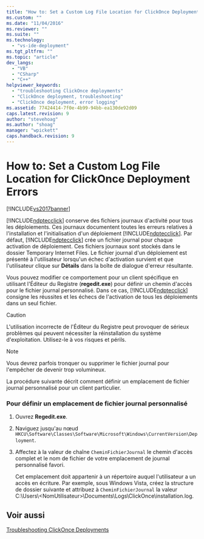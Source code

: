 ```yaml
---
title: "How to: Set a Custom Log File Location for ClickOnce Deployment Errors | Microsoft Docs"
ms.custom: ""
ms.date: "11/04/2016"
ms.reviewer: ""
ms.suite: ""
ms.technology: 
  - "vs-ide-deployment"
ms.tgt_pltfrm: ""
ms.topic: "article"
dev_langs: 
  - "VB"
  - "CSharp"
  - "C++"
helpviewer_keywords: 
  - "troubleshooting ClickOnce deployments"
  - "ClickOnce deployment, troubleshooting"
  - "ClickOnce deployment, error logging"
ms.assetid: 77424414-7f0e-4b99-94bb-ea130de92d09
caps.latest.revision: 9
author: "stevehoag"
ms.author: "shoag"
manager: "wpickett"
caps.handback.revision: 9
---
```

# How to: Set a Custom Log File Location for ClickOnce Deployment Errors
[!INCLUDE[vs2017banner](../code-quality/includes/vs2017banner.md)]

[!INCLUDE[ndptecclick](../deployment/includes/ndptecclick_md.md)] conserve des fichiers journaux d'activité pour tous les déploiements.  Ces journaux documentent toutes les erreurs relatives à l'installation et l'initialisation d'un déploiement [!INCLUDE[ndptecclick](../deployment/includes/ndptecclick_md.md)].  Par défaut, [!INCLUDE[ndptecclick](../deployment/includes/ndptecclick_md.md)] crée un fichier journal pour chaque activation de déploiement.  Ces fichiers journaux sont stockés dans le dossier Temporary Internet Files.  Le fichier journal d'un déploiement est présenté à l'utilisateur lorsqu'un échec d'activation survient et que l'utilisateur clique sur **Détails** dans la boîte de dialogue d'erreur résultante.  
  
 Vous pouvez modifier ce comportement pour un client spécifique en utilisant l'Éditeur du Registre \(**regedit.exe**\) pour définir un chemin d'accès pour le fichier journal personnalisé.  Dans ce cas, [!INCLUDE[ndptecclick](../deployment/includes/ndptecclick_md.md)] consigne les réussites et les échecs de l'activation de tous les déploiements dans un seul fichier.  
  
> [!CAUTION]
>  L'utilisation incorrecte de l'Éditeur du Registre peut provoquer de sérieux problèmes qui peuvent nécessiter la réinstallation du système d'exploitation.  Utilisez\-le à vos risques et périls.  
  
> [!NOTE]
>  Vous devrez parfois tronquer ou supprimer le fichier journal pour l'empêcher de devenir trop volumineux.  
  
 La procédure suivante décrit comment définir un emplacement de fichier journal personnalisé pour un client particulier.  
  
### Pour définir un emplacement de fichier journal personnalisé  
  
1.  Ouvrez **Regedit.exe**.  
  
2.  Naviguez jusqu'au nœud `HKCU\Software\Classes\Software\Microsoft\Windows\CurrentVersion\Deployment`.  
  
3.  Affectez à la valeur de chaîne `CheminFichierJournal` le chemin d'accès complet et le nom de fichier de votre emplacement de journal personnalisé favori.  
  
     Cet emplacement doit appartenir à un répertoire auquel l'utilisateur a un accès en écriture.  Par exemple, sous Windows Vista, créez la structure de dossier suivante et attribuez à `CheminFichierJournal` la valeur C:\\Users\\\<NomUtilisateur\>\\Documents\\Logs\\ClickOnce\\installation.log.  
  
## Voir aussi  
 [Troubleshooting ClickOnce Deployments](../deployment/troubleshooting-clickonce-deployments.md)